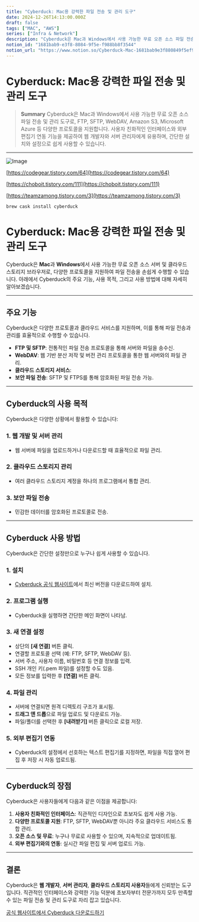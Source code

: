 ```yaml
---
title: "Cyberduck: Mac용 강력한 파일 전송 및 관리 도구"
date: 2024-12-26T14:13:00.000Z
draft: false
tags: ["MAC", "AWS"]
series: ["Infra & Network"]
description: "Cyberduck은 Mac과 Windows에서 사용 가능한 무료 오픈 소스 파일 전송 및 관리 도구로, FTP, SFTP, WebDAV, Amazon S3, Microsoft Azure 등 다양한 프로토콜을 지원합니다. 사용자 친화적인 인터페이스와 외부 편집기 연동 기능을 제공하여 웹 개발자와 서버 관리자에게 유용하며, 간단한 설치와 설정으로 쉽게 사용할 수 있습니다."
notion_id: "1681bab9-e3f8-8084-9f5e-f988bb8f3544"
notion_url: "https://www.notion.so/Cyberduck-Mac-1681bab9e3f880849f5ef988bb8f3544"
---
```


# Cyberduck: Mac용 강력한 파일 전송 및 관리 도구

> **Summary**
> Cyberduck은 Mac과 Windows에서 사용 가능한 무료 오픈 소스 파일 전송 및 관리 도구로, FTP, SFTP, WebDAV, Amazon S3, Microsoft Azure 등 다양한 프로토콜을 지원합니다. 사용자 친화적인 인터페이스와 외부 편집기 연동 기능을 제공하여 웹 개발자와 서버 관리자에게 유용하며, 간단한 설치와 설정으로 쉽게 사용할 수 있습니다.

---

![Image](https://prod-files-secure.s3.us-west-2.amazonaws.com/09ccd4d5-876c-4bba-bbdf-cc77a0a11257/56908b0e-dff2-4515-954e-29333274ccdf/image.png?X-Amz-Algorithm=AWS4-HMAC-SHA256&X-Amz-Content-Sha256=UNSIGNED-PAYLOAD&X-Amz-Credential=ASIAZI2LB466WQUIIU3K%2F20250724%2Fus-west-2%2Fs3%2Faws4_request&X-Amz-Date=20250724T080805Z&X-Amz-Expires=3600&X-Amz-Security-Token=IQoJb3JpZ2luX2VjEAAaCXVzLXdlc3QtMiJIMEYCIQD0GSvfsbfVI%2Fo7Zca%2BmP85F%2FWN7VbNl8TcGnOTdi2C1QIhAOn17Z5A1iuj%2FIekqunllPPy%2BBKEXVX9BcWsjpDOVGpOKv8DCCkQABoMNjM3NDIzMTgzODA1IgwbvwT9DimiSBrgCMMq3APbg2LM5uYXlNP7aLiZNkSHI2voPc66p%2FAVQ2QZsU6tJiiYCZUfry1ALsI5Z3sP%2FSVRIxdimG2o%2FhU%2FZSpSNqBnXnVGtkhMaVAPzYPiOcQSMR%2BU7l%2FFRgiFO8NG4RfXYKwWj3HSi%2Fys5zrUifPmHA%2FEZgwbgOXsV70V5w9xbzMpBCaGPZeOJSOQEcqLuj%2BOrRrSUqxuWjYrBgFOFBAP2QVIIlZxaSa%2BVkhMwOBDrWMGA1nYk7klgMczDACFdmOYR7mqokqSQOXGZHIrk7wB9rNlLaabz59i98JQDnkBzUWXhnW%2F45q7m39nbUh1DkLx1I%2FI5VAN%2F3z%2FJba1skSX0E57ZlaaDwJFC0Z1Mq1oEGl3Vd9Dz4xmFSNa2vq8zCnOdJK%2BHJJvoaqBp2N1aRM6ujHR%2Bgd7jnQfJJU0IP4qQnn9BirzSphXmvlMP5%2FofLd8xMdRlN2hXxOyA7V9bTRtRnhtpjpkcV7aOGXm7L%2FrW1HENz1frZGwivDX2vGcNwPx8pBk7YrWl%2FyJkJrpLF8WmP8BLHaCGei8qVDV97KkyTDVLGRd5yQwHe5%2F9VmHZPz%2FnLPSPGxnOp6s5cZZkwz9XqEovy9iljUl8u%2BNYjHJJGHUXbKHiq621D3RsCXHDjCc0IfEBjqkAVrblft6InoohzcFsy%2B5zIIlsM0Ic7Q7Cf8QZIrPikDEnW0bHdwnfY0PJ3S7QE9ALe0lgEPkzy0eQ%2ByMO86Kf7c6nWncPzhIgmxeadF9e6y%2B1zCp5EVCK1Ihiv3Erd0FUyh89AuvLwFIe4NQ%2Bbbm9vfQZrYIc9OdU%2BgpmSBHX0yrgteooGUX0M3pP8rzV0ELdGW8bpjJObfrYH3IzqwBIDpbGKS1&X-Amz-Signature=3291d8a9f3630c5c7ac005d74e45c376b3c86219ebb2f5455f74ed600448dc11&X-Amz-SignedHeaders=host&x-amz-checksum-mode=ENABLED&x-id=GetObject)

[https://codegear.tistory.com/64](https://codegear.tistory.com/64)

[https://choboit.tistory.com/111](https://choboit.tistory.com/111)

[https://teamzamong.tistory.com/3](https://teamzamong.tistory.com/3)

```plain text
brew cask install cyberduck
```

# Cyberduck: Mac용 강력한 파일 전송 및 관리 도구

Cyberduck은 **Mac**과 **Windows**에서 사용 가능한 무료 오픈 소스 서버 및 클라우드 스토리지 브라우저로, 다양한 프로토콜을 지원하여 파일 전송을 손쉽게 수행할 수 있습니다. 아래에서 Cyberduck의 주요 기능, 사용 목적, 그리고 사용 방법에 대해 자세히 알아보겠습니다.

---

## 주요 기능

Cyberduck은 다양한 프로토콜과 클라우드 서비스를 지원하며, 이를 통해 파일 전송과 관리를 효율적으로 수행할 수 있습니다.

- **FTP 및 SFTP**: 전통적인 파일 전송 프로토콜을 통해 서버와 파일을 송수신.
- **WebDAV**: 웹 기반 분산 저작 및 버전 관리 프로토콜을 통한 웹 서버와의 파일 관리.
- **클라우드 스토리지 서비스**:
- **보안 파일 전송**: SFTP 및 FTPS를 통해 암호화된 파일 전송 가능.
---

## Cyberduck의 사용 목적

Cyberduck은 다양한 상황에서 활용할 수 있습니다:

### 1. **웹 개발 및 서버 관리**

- 웹 서버에 파일을 업로드하거나 다운로드할 때 효율적으로 파일 관리.
### 2. **클라우드 스토리지 관리**

- 여러 클라우드 스토리지 계정을 하나의 프로그램에서 통합 관리.
### 3. **보안 파일 전송**

- 민감한 데이터를 암호화된 프로토콜로 전송.
---

## Cyberduck 사용 방법

Cyberduck은 간단한 설정만으로 누구나 쉽게 사용할 수 있습니다.

### 1. **설치**

- [Cyberduck 공식 웹사이트](https://cyberduck.io/)에서 최신 버전을 다운로드하여 설치.
### 2. **프로그램 실행**

- Cyberduck을 실행하면 간단한 메인 화면이 나타남.
### 3. **새 연결 설정**

- 상단의 **[새 연결]** 버튼 클릭.
- 연결할 프로토콜 선택 (예: FTP, SFTP, WebDAV 등).
- 서버 주소, 사용자 이름, 비밀번호 등 연결 정보를 입력.
- SSH 개인 키(.pem 파일)를 설정할 수도 있음.
- 모든 정보를 입력한 후 **[연결]** 버튼 클릭.
### 4. **파일 관리**

- 서버에 연결되면 원격 디렉토리 구조가 표시됨.
- **드래그 앤 드롭**으로 파일 업로드 및 다운로드 가능.
- 파일/폴더를 선택한 후 **[내려받기]** 버튼 클릭으로 로컬 저장.
### 5. **외부 편집기 연동**

- Cyberduck의 설정에서 선호하는 텍스트 편집기를 지정하면, 파일을 직접 열어 편집 후 저장 시 자동 업로드됨.
---

## Cyberduck의 장점

Cyberduck은 사용자들에게 다음과 같은 이점을 제공합니다:

1. **사용자 친화적인 인터페이스**: 직관적인 디자인으로 초보자도 쉽게 사용 가능.
1. **다양한 프로토콜 지원**: FTP, SFTP, WebDAV뿐 아니라 주요 클라우드 서비스도 통합 관리.
1. **오픈 소스 및 무료**: 누구나 무료로 사용할 수 있으며, 지속적으로 업데이트됨.
1. **외부 편집기와의 연동**: 실시간 파일 편집 및 서버 업로드 가능.
---

## 결론

Cyberduck은 **웹 개발자**, **서버 관리자**, **클라우드 스토리지 사용자**들에게 신뢰받는 도구입니다. 직관적인 인터페이스와 강력한 기능 덕분에 초보자부터 전문가까지 모두 만족할 수 있는 파일 전송 및 관리 도구로 자리 잡고 있습니다.

[공식 웹사이트에서 Cyberduck 다운로드하기](https://cyberduck.io/)

